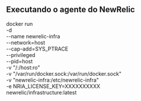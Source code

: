 

## Executando o agente do NewRelic
docker run \
  -d \
  --name newrelic-infra \
  --network=host \
  --cap-add=SYS_PTRACE \
  --privileged \
  --pid=host \
  -v "/:/host:ro" \
  -v "/var/run/docker.sock:/var/run/docker.sock" \
  -v "newrelic-infra:/etc/newrelic-infra" \
  -e NRIA_LICENSE_KEY=XXXXXXXXXX \
  newrelic/infrastructure:latest
